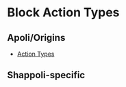 # Block Action Types

## Apoli/Origins

-   [Action Types](https://origins.readthedocs.io/en/latest/types/block_action_types/)

## Shappoli-specific

